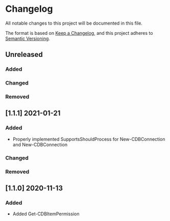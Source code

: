 # Changelog
All notable changes to this project will be documented in this file.

The format is based on [Keep a Changelog](https://keepachangelog.com/en/1.0.0/),
and this project adheres to [Semantic Versioning](https://semver.org/spec/v2.0.0.html).

## Unreleased
### Added
### Changed
### Removed

## [1.1.1] 2021-01-21
### Added
- Properly implemented SupportsShouldProcess for New-CDBConnection and New-CDBConnection
### Changed
### Removed

## [1.1.0] 2020-11-13
### Added
- Added Get-CDBItemPermission